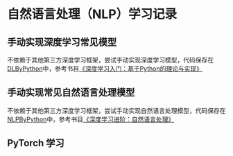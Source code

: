 # 自然语言处理（NLP）学习记录

## 手动实现深度学习常见模型

不依赖于其他第三方深度学习框架，尝试手动实现深度学习模型，代码保存在[DLByPython](./DLByPython)中，参考书目[《深度学习入门：基于Python的理论与实现》](./DLByPython)

## 手动实现常见自然语言处理模型

不依赖于其他第三方深度学习框架，尝试手动实现自然语言处理模型，代码保存在[NLPByPython](./NLPByPython)中，参考书目[《深度学习进阶：自然语言处理》](./NLPByPython/深度学习进阶：自然语言处理.pdf)

## PyTorch 学习




